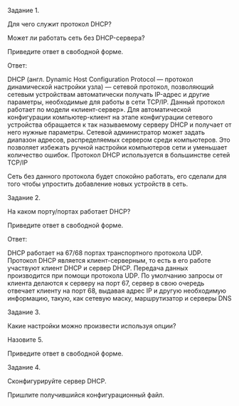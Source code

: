 Задание 1.


Для чего служит протокол DHCP?

Может ли работать сеть без DHCP-сервера?

Приведите ответ в свободной форме.

Ответ:

DHCP (англ. Dynamic Host Configuration Protocol — протокол динамической настройки узла) — сетевой протокол, позволяющий сетевым устройствам автоматически получать IP-адрес и другие параметры, необходимые для работы в сети TCP/IP. Данный протокол работает по модели «клиент-сервер». Для автоматической конфигурации компьютер-клиент на этапе конфигурации сетевого устройства обращается к так называемому серверу DHCP и получает от него нужные параметры. Сетевой администратор может задать диапазон адресов, распределяемых сервером среди компьютеров. Это позволяет избежать ручной настройки компьютеров сети и уменьшает количество ошибок. Протокол DHCP используется в большинстве сетей TCP/IP

Сеть без данного протокола будет спокойно работать, его сделали для того чтобы упростить добавление новых устройств в сеть.

Задание 2.


На каком порту/портах работает DHCP?

Приведите ответ в свободной форме.

Ответ:

DHCP работает на 67/68 портах транспортного протокола UDP. 
Протокол DHCP является клиент-серверным, то есть в его работе участвуют клиент DHCP и сервер DHCP. Передача данных производится при помощи протокола UDP. По умолчанию запросы от клиента делаются к серверу на порт 67, сервер в свою очередь отвечает клиенту на порт 68, выдавая адрес IP и другую необходимую информацию, такую, как сетевую маску, маршрутизатор и серверы DNS

Задание 3.


Какие настройки можно произвести используя опции?

Назовите 5.

Приведите ответ в свободной форме.

Задание 4.


Сконфигурируйте сервер DHCP.

Пришлите получившийся конфигурационный файл.

